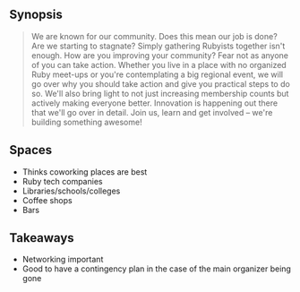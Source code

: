 Synopsis
--------

> We are known for our community. Does this mean our job is done? Are we starting to stagnate? Simply gathering Rubyists together isn't enough. How are you improving your community? Fear not as anyone of you can take action. Whether you live in a place with no organized Ruby meet-ups or you're contemplating a big regional event, we will go over why you should take action and give you practical steps to do so. We'll also bring light to not just increasing membership counts but actively making everyone better. Innovation is happening out there that we'll go over in detail. Join us, learn and get involved – we're building something awesome!

Spaces
------

* Thinks coworking places are best
* Ruby tech companies
* Libraries/schools/colleges
* Coffee shops
* Bars

Takeaways
---------

* Networking important
* Good to have a contingency plan in the case of the main organizer being gone
